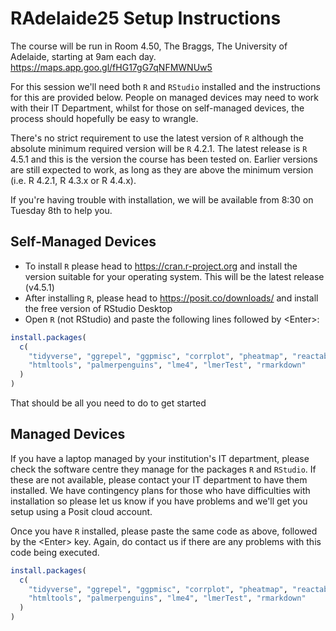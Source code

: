 # RAdelaide25 Setup Instructions

The course will be run in Room 4.50, The Braggs, The University of Adelaide, starting at 9am each day.
https://maps.app.goo.gl/fHG17gG7qNFMWNUw5

For this session we'll need both `R` and `RStudio` installed and the 
instructions for this are provided below.
People on managed devices may need to work with their IT Department, whilst for 
those on self-managed devices, the process should hopefully be easy to wrangle.

There's no strict requirement to use the latest version of `R` although the 
absolute minimum required version will be `R` 4.2.1.
The latest release is `R` 4.5.1 and this is the version the course has been 
tested on.
Earlier versions are still expected to work, as long as they are above the 
minimum version (i.e. R 4.2.1, R 4.3.x or R 4.4.x).

If you're having trouble with installation, we will be available from 8:30 on 
Tuesday 8th to help you.

## Self-Managed Devices

- To install `R` please head to https://cran.r-project.org and install the version suitable for your operating system.
This will be the latest release (v4.5.1)
- After installing `R`, please head to https://posit.co/downloads/ and install the free version of RStudio Desktop
- Open `R` (not RStudio) and paste the following lines followed by \<Enter\>:

``` r
install.packages(
  c(
    "tidyverse", "ggrepel", "ggpmisc", "corrplot", "pheatmap", "reactable", 
    "htmltools", "palmerpenguins", "lme4", "lmerTest", "rmarkdown"
  )
)
```

That should be all you need to do to get started

## Managed Devices

If you have a laptop managed by your institution's IT department, please check 
the software centre they manage for the packages `R` and `RStudio`.
If these are not available, please contact your IT department to have them 
installed.
We have contingency plans for those who have difficulties with installation so 
please let us know if you have problems and we'll get you setup using a Posit 
cloud account.

Once you have `R` installed, please paste the same code as above, followed by 
the \<Enter\> key.
Again, do contact us if there are any problems with this code being executed.

``` r
install.packages(
  c(
    "tidyverse", "ggrepel", "ggpmisc", "corrplot", "pheatmap", "reactable", 
    "htmltools", "palmerpenguins", "lme4", "lmerTest", "rmarkdown"
  )
)
```
